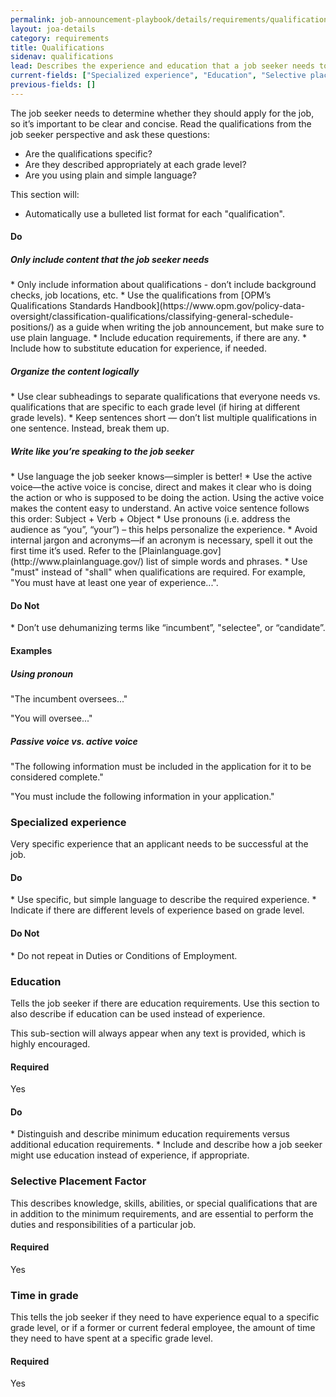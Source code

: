 ```yaml
---
permalink: job-announcement-playbook/details/requirements/qualifications/
layout: joa-details
category: requirements
title: Qualifications
sidenav: qualifications
lead: Describes the experience and education that a job seeker needs to be qualified for the job. When hiring for multiple grade levels, you must explain the qualifications for each grade level.  
current-fields: ["Specialized experience", "Education", "Selective placement factor", "Time in grade"]
previous-fields: []
---
```


The job seeker needs to determine whether they should apply for the job, so it’s important to be clear and concise. Read the qualifications from the job seeker perspective and ask these questions:

*	Are the qualifications specific?
*	Are they described appropriately at each grade level?
*	Are you using plain and simple language?

This section will:

*	Automatically use a bulleted list format for each "qualification".

<h4><span class="fa fa-check"></span> Do</h4>
<h5>Only include content that the job seeker needs</h5>
* Only include information about qualifications - don’t include background checks, job locations, etc.
* Use the qualifications from [OPM’s Qualifications Standards Handbook](https://www.opm.gov/policy-data-oversight/classification-qualifications/classifying-general-schedule-positions/) as a guide when writing the job announcement, but make sure to use plain language.
* Include education requirements, if there are any.
* Include how to substitute education for experience, if needed.

<h5>Organize the content logically</h5>
* Use clear subheadings to separate qualifications that everyone needs vs. qualifications that are specific to each grade level (if hiring at different grade levels).
* Keep sentences short — don’t list multiple qualifications in one sentence. Instead, break them up.

<h5>Write like you’re speaking to the job seeker</h5>
* Use language the job seeker knows—simpler is better!
* Use the active voice—the active voice is concise, direct and makes it clear who is doing the action or who is supposed to be doing the action. Using the active voice makes the content easy to understand. An active voice sentence follows this order: Subject + Verb + Object
* Use pronouns (i.e. address the audience as “you”, “your”) – this helps personalize the experience.
* Avoid internal jargon and acronyms—if an acronym is necessary, spell it out the first time it’s used. Refer to the [Plainlanguage.gov](http://www.plainlanguage.gov/) list of simple words and phrases.
* Use "must" instead of "shall" when qualifications are required. For example, "You must have at least one year of experience...".

<h4><span class="fa fa-times"></span> Do Not</h4>
* Don’t use dehumanizing terms like “incumbent”, "selectee", or “candidate”.

#### Examples

<div class="usajobs-recruitment-joa-playbook-details__suggested-text">
<h5>Using pronoun</h5>
<span class="fa fa-times"></span> "The incumbent oversees..."

<span class="fa fa-check"></span> "You will oversee..."
</div>

<div class="usajobs-recruitment-joa-playbook-details__suggested-text">
<h5>Passive voice vs. active voice</h5>
<span class="fa fa-times"></span> "The following information must be included in the application for it to be considered complete."

<span class="fa fa-check"></span> "You must include the following information in your application."
</div>

### Specialized experience

Very specific experience that an applicant needs to be successful at the job.

<div class="usajobs-recruitment-joa-playbook-details__container">
<div class="usajobs-recruitment-joa-playbook-details__do">
  <h4><span class="fa fa-check"></span> Do</h4>
  * Use specific, but simple language to describe the required experience.
  * Indicate if there are different levels of experience based on grade level.
</div>
<div class="usajobs-recruitment-joa-playbook-details__do-not">
  <h4><span class="fa fa-times"></span> Do Not</h4>
  * Do not repeat in Duties or Conditions of Employment.
</div>
</div>

### Education

Tells the job seeker if there are education requirements. Use this section to also describe if education can be used instead of experience.

This sub-section will always appear when any text is provided, which is highly encouraged.

#### Required
Yes

<div class="usajobs-recruitment-joa-playbook-details__container">
<div class="usajobs-recruitment-joa-playbook-details__do">
  <h4><span class="fa fa-check"></span> Do</h4>
  * Distinguish and describe minimum education requirements versus additional education requirements.
  * Include and describe how a job seeker might use education instead of experience, if appropriate.
</div>
</div>

### Selective Placement Factor

This describes knowledge, skills, abilities, or special qualifications that are in addition to the minimum requirements, and are essential to perform the duties and responsibilities of a particular job.

#### Required
Yes


### Time in grade

This tells the job seeker if they need to have experience equal to a specific grade level, or if a former or current federal employee, the amount of time they need to have spent at a specific grade level.

#### Required

Yes
